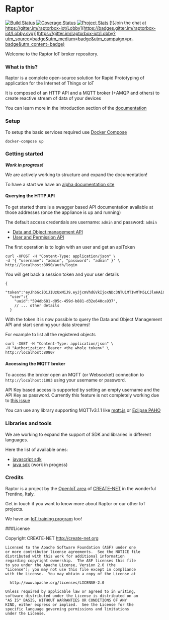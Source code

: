 # Raptor

[![Build Status](https://travis-ci.org/raptorbox/raptor.svg?branch=master)](https://travis-ci.org/raptorbox/raptor) [![Coverage Status](https://coveralls.io/repos/github/raptorbox/raptor/badge.svg?branch=master)](https://coveralls.io/github/raptorbox/raptor?branch=master) [![Project Stats](https://www.openhub.net/p/raptorbox/widgets/project_thin_badge.gif)](https://www.openhub.net/p/raptorbox) [![Join the chat at https://gitter.im/raptorbox-iot/Lobby](https://badges.gitter.im/raptorbox-iot/Lobby.svg)](https://gitter.im/raptorbox-iot/Lobby?utm_source=badge&utm_medium=badge&utm_campaign=pr-badge&utm_content=badge)

Welcome to the Raptor IoT broker repository.

### What is this?

Raptor is a complete open-source solution for Rapid Prototyping of application for the Internet of Things or IoT

It is composed of an HTTP API and a MQTT broker (+AMQP and others) to create reactive stream of data of your devices

You can learn more in the introduction section of the [documentation](http://muka.github.io/raptor/)

### Setup

To setup the basic services required use [Docker Compose](https://docs.docker.com/compose/)

`docker-compose up`

### Getting started

***Work in progress!***

We are actively working to structure and expand the documentation!

To have a start we have an [alpha documentation site](http://raptorbox.github.io/raptor/README.md)

#### Querying the HTTP API

To get started there is a swagger based API documentation available at those addresses (once the appliance is up and running)

The default access credentials are username: `admin` and password: `admin`

- [Data and Object management API](http://localhost:8080/swagger.yaml)
- [User and Permission API](http://localhost:8090/auth/swagger.yaml)

The first operation is to login with an user and get an apiToken

```
curl -XPOST -H "Content-Type: application/json" \
-d '{ "username": "admin", "password": "admin" }' \
http://localhost:8090/auth/login
```

You will get back a session token and your user details

```
{
  "token":"eyJhbGciOiJIUzUxMiJ9.eyJjcmVhdGVkIjoxNDc3NTU1MTIwMTM5LCJleHAiOjE0Nzc1NTY5MjAsInV1aWQiOiI1OTRkYjY4MS1kMDVjLTQ1OWQtYjg4MS1kMzJlNjQwY2E5MzcifQ.4khnaaAVyoMm_QWjES5NQ6uNbUaaCyrTfrGx47p2qUdFh6ZWtvafGrZvf7iiarIj50FeXrqoSc9N0XTOYaVnig",
  "user":{
    "uuid":"594db681-d05c-459d-b881-d32e640ca937",
    // ... other details
  }
```

With the token it is now possible to query the Data and Object Management API and start sending your data streams!

For example to list all the registered objects

```
curl -XGET -H "Content-Type: application/json" \
-H "Authorization: Bearer <the whole token>" \
http://localhost:8080/
```

#### Accessing the MQTT broker

To access the broker open an MQTT (or Websocket) connection to `http://localhost:1883` using your username or password.

API Key based access is supported by setting an empty username and the API Key as password. Currently this feature is not completely working due to [this issue](https://issues.apache.org/jira/browse/ARTEMIS-826)

You can use any library supporting MQTTv3.1.1 like [mqtt.js](https://github.com/mqttjs/MQTT.js) or [Eclipse PAHO](https://eclipse.org/paho/)

### Libraries and tools

We are working to expand the support of SDK and libraries in different languages.

Here the list of available ones:

- [javascript sdk](https://github.com/raptorbox/raptorjs)
- [java sdk](https://github.com/raptorbox/raptor/raptor-client) (work in progess)

### Credits

Raptor is a project by the [OpenIoT area](http://perfectiot.eu/) of [CREATE-NET](http://create-net.org) in the wonderful Trentino, Italy.

Get in touch if you want to know more about Raptor or our other IoT projects.

We have an [IoT training program](http://perfectiot.eu/iot-training/) too!

###License

Copyright CREATE-NET <http://create-net.org>

```
Licensed to the Apache Software Foundation (ASF) under one
or more contributor license agreements.  See the NOTICE file
distributed with this work for additional information
regarding copyright ownership.  The ASF licenses this file
to you under the Apache License, Version 2.0 (the
"License"); you may not use this file except in compliance
with the License.  You may obtain a copy of the License at

  http://www.apache.org/licenses/LICENSE-2.0

Unless required by applicable law or agreed to in writing,
software distributed under the License is distributed on an
"AS IS" BASIS, WITHOUT WARRANTIES OR CONDITIONS OF ANY
KIND, either express or implied.  See the License for the
specific language governing permissions and limitations
under the License.
```
